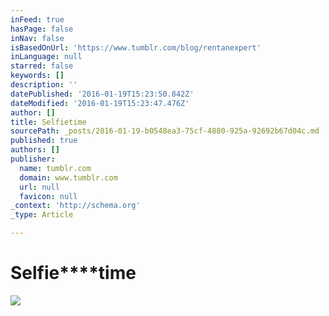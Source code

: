 ```yaml
---
inFeed: true
hasPage: false
inNav: false
isBasedOnUrl: 'https://www.tumblr.com/blog/rentanexpert'
inLanguage: null
starred: false
keywords: []
description: ''
datePublished: '2016-01-19T15:23:50.842Z'
dateModified: '2016-01-19T15:23:47.476Z'
author: []
title: Selfietime
sourcePath: _posts/2016-01-19-b0548ea3-75cf-4880-925a-92692b67d04c.md
published: true
authors: []
publisher:
  name: tumblr.com
  domain: www.tumblr.com
  url: null
  favicon: null
_context: 'http://schema.org'
_type: Article

---
```

# Selfie****time
![](https://s3-us-west-2.amazonaws.com/the-grid-img/p/ce1b04929b6ce7f397f07e2a2e395903d59833de.gif)